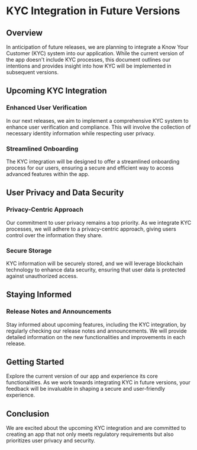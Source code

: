 # KYC Integration in Future Versions

## Overview

In anticipation of future releases, we are planning to integrate a Know Your Customer (KYC) system into our application. While the current version of the app doesn't include KYC processes, this document outlines our intentions and provides insight into how KYC will be implemented in subsequent versions.

## Upcoming KYC Integration

### Enhanced User Verification

In our next releases, we aim to implement a comprehensive KYC system to enhance user verification and compliance. This will involve the collection of necessary identity information while respecting user privacy.

### Streamlined Onboarding

The KYC integration will be designed to offer a streamlined onboarding process for our users, ensuring a secure and efficient way to access advanced features within the app.

## User Privacy and Data Security

### Privacy-Centric Approach

Our commitment to user privacy remains a top priority. As we integrate KYC processes, we will adhere to a privacy-centric approach, giving users control over the information they share.

### Secure Storage

KYC information will be securely stored, and we will leverage blockchain technology to enhance data security, ensuring that user data is protected against unauthorized access.

## Staying Informed

### Release Notes and Announcements

Stay informed about upcoming features, including the KYC integration, by regularly checking our release notes and announcements. We will provide detailed information on the new functionalities and improvements in each release.

## Getting Started

Explore the current version of our app and experience its core functionalities. As we work towards integrating KYC in future versions, your feedback will be invaluable in shaping a secure and user-friendly experience.

## Conclusion

We are excited about the upcoming KYC integration and are committed to creating an app that not only meets regulatory requirements but also prioritizes user privacy and security. 
